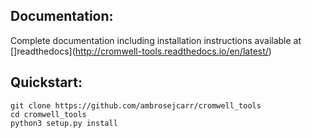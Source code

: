 ## Documentation:

Complete documentation including installation instructions available at 
[]readthedocs](http://cromwell-tools.readthedocs.io/en/latest/) 


## Quickstart:

```
git clone https://github.com/ambrosejcarr/cromwell_tools
cd cromwell_tools
python3 setup.py install
```